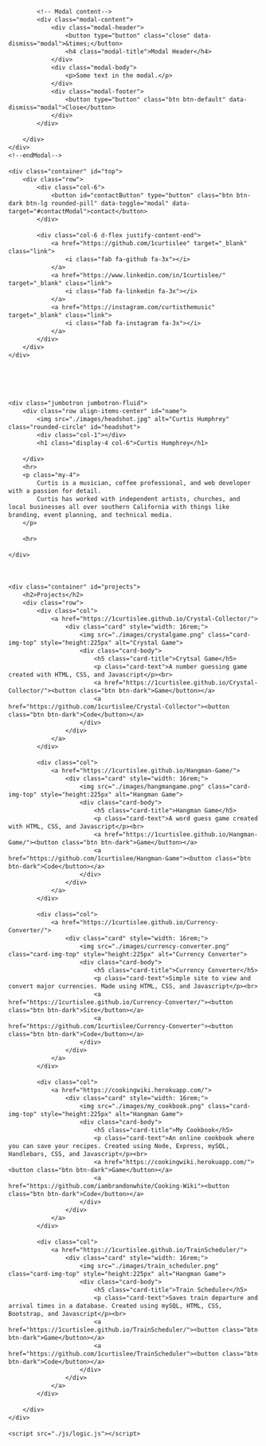 <!DOCTYPE html>
<html>
<head>
	<meta charset="utf-8">
	<title>Curtis Humphrey</title>
	<link rel="stylesheet" type="text/css" href="./styles/style.css">
	<link rel="stylesheet" href="https://stackpath.bootstrapcdn.com/bootstrap/4.3.1/css/bootstrap.min.css" integrity="sha384-ggOyR0iXCbMQv3Xipma34MD+dH/1fQ784/j6cY/iJTQUOhcWr7x9JvoRxT2MZw1T" crossorigin="anonymous">
	<link rel="stylesheet" href="https://use.fontawesome.com/releases/v5.8.1/css/all.css" integrity="sha384-50oBUHEmvpQ+1lW4y57PTFmhCaXp0ML5d60M1M7uH2+nqUivzIebhndOJK28anvf" crossorigin="anonymous">
	<script src="https://ajax.googleapis.com/ajax/libs/jquery/3.4.0/jquery.min.js"></script>
	<script src="https://maxcdn.bootstrapcdn.com/bootstrap/3.4.0/js/bootstrap.min.js"></script>
</head>

<body>
	<!-- Modal -->
	<div class="modal fade" id="myModal" role="dialog">
		<div class="modal-dialog">
		
			<!-- Modal content-->
			<div class="modal-content">
				<div class="modal-header">
					<button type="button" class="close" data-dismiss="modal">&times;</button>
					<h4 class="modal-title">Modal Header</h4>
				</div>
				<div class="modal-body">
					<p>Some text in the modal.</p>
				</div>
				<div class="modal-footer">
					<button type="button" class="btn btn-default" data-dismiss="modal">Close</button>
				</div>
			</div>
			
		</div>
	</div>
	<!--endModal-->

	<div class="container" id="top">
		<div class="row">
			<div class="col-6">
				<button id="contactButton" type="button" class="btn btn-dark btn-lg rounded-pill" data-toggle="modal" data-target="#contactModal">contact</button>
			</div>

			<div class="col-6 d-flex justify-content-end">	
				<a href="https://github.com/1curtislee" target="_blank" class="link">
					<i class="fab fa-github fa-3x"></i>
				</a>
				<a href="https://www.linkedin.com/in/1curtislee/" target="_blank" class="link">
					<i class="fab fa-linkedin fa-3x"></i>
				</a>
				<a href="https://instagram.com/curtisthemusic" target="_blank" class="link">
					<i class="fab fa-instagram fa-3x"></i>
				</a>
			</div>
		</div>
	</div>



	

	<div class="jumbotron jumbotron-fluid">
		<div class="row align-items-center" id="name">
			<img src="./images/headshot.jpg" alt="Curtis Humphrey" class="rounded-circle" id="headshot">
			<div class="col-1"></div>
			<h1 class="display-4 col-6">Curtis Humphrey</h1>
		
		</div>
		<hr>
		<p class="my-4">
			Curtis is a musician, coffee professional, and web developer with a passion for detail. 
			Curtis has worked with independent artists, churches, and local businesses all over southern California with things like branding, event planning, and technical media. 
		</p>

		<hr>

	</div>



	<div class="container" id="projects">
		<h2>Projects</h2>
		<div class="row">
			<div class="col">	
				<a href="https://1curtislee.github.io/Crystal-Collector/">
					<div class="card" style="width: 16rem;">
						<img src="./images/crystalgame.png" class="card-img-top" style="height:225px" alt="Crystal Game">
						<div class="card-body">
							<h5 class="card-title">Crytsal Game</h5>
							<p class="card-text">A number guessing game created with HTML, CSS, and Javascript</p><br>
							<a href="https://1curtislee.github.io/Crystal-Collector/"><button class="btn btn-dark">Game</button></a>
							<a href="https://github.com/1curtislee/Crystal-Collector"><button class="btn btn-dark">Code</button></a>
						</div>
					</div>
				</a>
			</div>

			<div class="col">	
				<a href="https://1curtislee.github.io/Hangman-Game/">
					<div class="card" style="width: 16rem;">
						<img src="./images/hangmangame.png" class="card-img-top" style="height:225px" alt="Hangman Game">
						<div class="card-body">
							<h5 class="card-title">Hangman Game</h5>
							<p class="card-text">A word guess game created with HTML, CSS, and Javascript</p><br>
							<a href="https://1curtislee.github.io/Hangman-Game/"><button class="btn btn-dark">Game</button></a>
							<a href="https://github.com/1curtislee/Hangman-Game"><button class="btn btn-dark">Code</button></a>
						</div>
					</div>
				</a>
			</div>

			<div class="col">	
				<a href="https://1curtislee.github.io/Currency-Converter/">
					<div class="card" style="width: 16rem;">
						<img src="./images/currency-converter.png" class="card-img-top" style="height:225px" alt="Currency Converter">
						<div class="card-body">
							<h5 class="card-title">Currency Converter</h5>
							<p class="card-text">Simple site to view and convert major currencies. Made using HTML, CSS, and Javascript</p><br>
							<a href="https://1curtislee.github.io/Currency-Converter/"><button class="btn btn-dark">Site</button></a>
							<a href="https://github.com/1curtislee/Currency-Converter"><button class="btn btn-dark">Code</button></a>
						</div>
					</div>
				</a>
			</div>

			<div class="col">	
				<a href="https://cookingwiki.herokuapp.com/">
					<div class="card" style="width: 16rem;">
						<img src="./images/my_cookbook.png" class="card-img-top" style="height:225px" alt="Hangman Game">
						<div class="card-body">
							<h5 class="card-title">My Cookbook</h5>
							<p class="card-text">An online cookbook where you can save your recipes. Created using Node, Express, mySQL, Handlebars, CSS, and Javascript</p><br>
							<a href="https://cookingwiki.herokuapp.com/"><button class="btn btn-dark">Game</button></a>
							<a href="https://github.com/iambrandonwhite/Cooking-Wiki"><button class="btn btn-dark">Code</button></a>
						</div>
					</div>
				</a>
			</div>

			<div class="col">	
				<a href="https://1curtislee.github.io/TrainScheduler/">
					<div class="card" style="width: 16rem;">
						<img src="./images/train_scheduler.png" class="card-img-top" style="height:225px" alt="Hangman Game">
						<div class="card-body">
							<h5 class="card-title">Train Scheduler</h5>
							<p class="card-text">Saves train departure and arrival times in a database. Created using mySQL, HTML, CSS, Bootstrap, and Javascript</p><br>
							<a href="https://1curtislee.github.io/TrainScheduler/"><button class="btn btn-dark">Game</button></a>
							<a href="https://github.com/1curtislee/TrainScheduler"><button class="btn btn-dark">Code</button></a>
						</div>
					</div>
				</a>
			</div>

		</div>
	</div>

	<script src="./js/logic.js"></script>

</body>
</html>